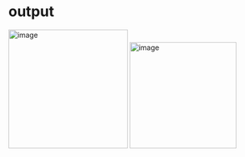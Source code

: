 # output 
<img width="236" alt="image" src="https://github.com/user-attachments/assets/41aacd15-47a3-4cdb-911d-bbcd26f93084">



<img width="211" alt="image" src="https://github.com/user-attachments/assets/6bc1fef7-05a7-4757-b637-42838251defd">
